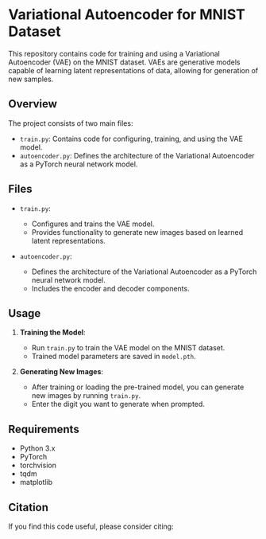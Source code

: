 # Variational Autoencoder for MNIST Dataset

This repository contains code for training and using a Variational Autoencoder (VAE) on the MNIST dataset. VAEs are generative models capable of learning latent representations of data, allowing for generation of new samples.

## Overview

The project consists of two main files:
- `train.py`: Contains code for configuring, training, and using the VAE model.
- `autoencoder.py`: Defines the architecture of the Variational Autoencoder as a PyTorch neural network model.

## Files

- `train.py`: 
  - Configures and trains the VAE model.
  - Provides functionality to generate new images based on learned latent representations.

- `autoencoder.py`:
  - Defines the architecture of the Variational Autoencoder as a PyTorch neural network model.
  - Includes the encoder and decoder components.

## Usage

1. **Training the Model**:
   - Run `train.py` to train the VAE model on the MNIST dataset.
   - Trained model parameters are saved in `model.pth`.

2. **Generating New Images**:
   - After training or loading the pre-trained model, you can generate new images by running `train.py`.
   - Enter the digit you want to generate when prompted.

## Requirements

- Python 3.x
- PyTorch
- torchvision
- tqdm
- matplotlib

## Citation

If you find this code useful, please consider citing:

